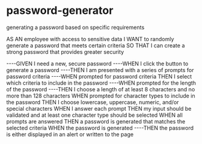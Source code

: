# password-generator
generating a password based on specific requirements

AS AN employee with access to sensitive data
I WANT to randomly generate a password that meets certain criteria
SO THAT I can create a strong password that provides greater security


----GIVEN I need a new, secure password
----WHEN I click the button to generate a password
----THEN I am presented with a series of prompts for password criteria 
----WHEN prompted for password criteria
THEN I select which criteria to include in the password
----WHEN prompted for the length of the password
----THEN I choose a length of at least 8 characters and no more than 128 characters 
WHEN prompted for character types to include in the password
THEN I choose lowercase, uppercase, numeric, and/or special characters
WHEN I answer each prompt
THEN my input should be validated and at least one character type should be selected
WHEN all prompts are answered
THEN a password is generated that matches the selected criteria
WHEN the password is generated
----THEN the password is either displayed in an alert or written to the page